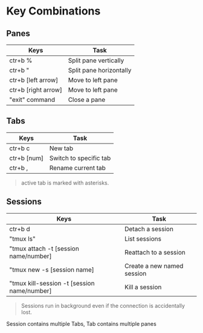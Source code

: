 # Key Combinations

## Panes
| Keys                | Task                    |
| ------------------- | ----------------------- |
| ctr+b %             | Split pane vertically   |
| ctr+b "             | Split pane horizontally |
| ctr+b [left arrow]  | Move to left pane       |
| ctr+b [right arrow] | Move to left pane       |
| "exit" command      | Close a pane            |

## Tabs
| Keys        | Task                   |
| ----------- | ---------------------- |
| ctr+b c     | New tab                |
| ctr+b [num] | Switch to specific tab |
| ctr+b ,     | Rename current tab     |
>active tab is marked with asterisks.

## Sessions
| Keys                                  | Task                       |
| ------------------------------------- | -------------------------- |
| ctr+b d                               | Detach a session           |
| "tmux ls"                             | List sessions              |
| "tmux attach -t [session name/number] | Reattach to a session      |
| "tmux new -s [session name]           | Create a new named session |
| "tmux kill-session -t [session name/number]           | Kill a session|
>Sessions run in background even if the connection is accidentally lost.

Session contains multiple Tabs, 
Tab contains multiple panes
